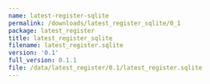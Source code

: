 ```yaml
---
name: latest-register-sqlite
permalink: /downloads/latest_register_sqlite/0_1
package: latest_register
title: latest_register_sqlite
filename: latest_register.sqlite
version: '0.1'
full_version: 0.1.1
file: /data/latest_register/0.1/latest_register.sqlite
---
```


